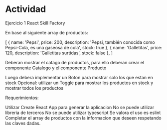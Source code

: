 # Actividad

Ejercicio 1 React Skill Factory

En base al siguiente array de productos:

[
  { name: 'Pepsi', price: 200, description: 'Pepsi, también conocida como Pepsi-Cola, es una gaseosa de cola', stock: true },
  { name: 'Galletitas', price: 120, description: 'Galletitas surtidas', stock: false },
]

Deberan mostrar el catago de productos, para ello deberan crear el componente Catalogo y el componente Producto

Luego debera implementar un Boton para mostrar solo los que estan en stock
Opcional: utilizar un Toggle para mostrar los productos en stock y mostrar todos los productos

Requerimientos:

Utilizar Create React App para generar la aplicacion
No se puede utilizar libreria de terceros
No se puede utilizar typescript
Se valora el uso es eslint
Completar el array de productos con la informacion que deseen respetando las claves dadas.
